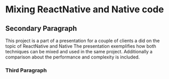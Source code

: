 # Mixing ReactNative and Native code

## Secondary Paragraph

This project is a part of a presentation for a couple of clients a did on the topic of ReactNative and Native
The presentation exemplifies how both techniques can be mixed and used in the same project.
Additionally a comparison about the performance and complexity is included.

### Third Paragraph
